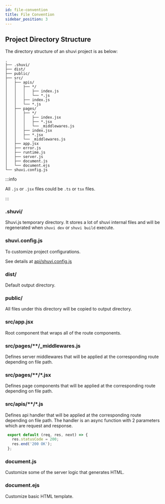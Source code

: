 ```yaml
---
id: file-convention
title: File Convention
sidebar_position: 3
---
```


## Project Directory Structure
The directory structure of an shuvi project is as below:

```
.
├── .shuvi/
├── dist/
├── public/
├── src/
│   ├── apis/
│   │   ├── */
│   │   │   ├── index.js
│   │   │   └── *.js
│   │   ├── index.js
│   │   └── *.js
│   ├── pages/
│   │   ├── */
│   │   │   ├── index.jsx
│   │   │   ├── *.jsx
│   │   │   └── _middlewares.js
│   │   ├── index.jsx
│   │   ├── *.jsx
│   │   └── _middlewares.js
│   ├── app.jsx
│   ├── error.js
│   ├── runtime.js
│   ├── server.js
│   ├── document.js
│   └── document.ejs
└── shuvi.config.js
```
:::info

All `.js` or `.jsx` files could be `.ts` or `tsx` files.

:::


### .shuvi/

Shuvi.js temporary directory. It stores a lot of shuvi internal files and will be regenerated when `shuvi dev` or `shuvi build` execute.

### shuvi.config.js
To customize project configurations.

See details at [api/shuvi.config.js](config.md)

### dist/
Default output directory.

### public/
All files under this directory will be copied to output directory.

### src/app.jsx
Root component that wraps all of the route components.

### src/pages/\*\*/\_middlewares.js
Defines server middlewares that will be applied at the corresponding route depending on file path.


### src/pages/\*\*/\*.jsx
Defines page components that will be applied at the corresponding route depending on file path.

### src/apis/\*\*/\*.js
Defines api handler that will be applied at the corresponding route depending on file path.
The handler is an async function with 2 parameters which are request and response.
```js title="src/apis/**/*.js"
 export default (req, res, next) => {
   res.statusCode = 200;
   res.end('200 OK');
 };
```

### document.js

Customize some of the server logic that generates HTML.

### document.ejs

Customize basic HTML template.

